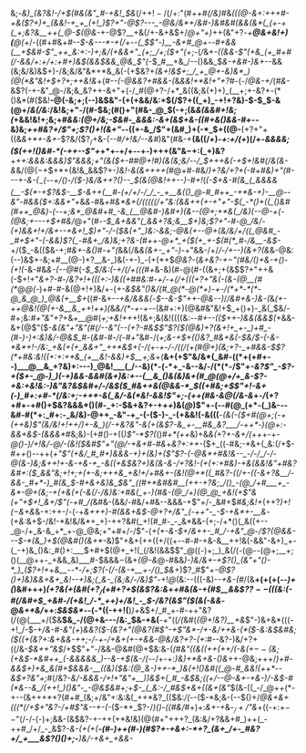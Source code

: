&;-*&)_(&?&!-/+$(#&(&"_#-+&!_$&*(/+$+!-/(/+:$"(#_++#(/&)_#&*(((@-&+:+++#_-_+_&_($?+)+_(&&!-+_+_(+!_)$?+"-@$?---_-@&/&*+/&#-)&#&#(&&(&*(_(+-+(_+;&?&__++(_@-$(@&*-+-@$?__+&(/+-&+&$+/_@+"+)_++(&"+?_-+__@&+&!+)(__@(+_/-((#+#&*+#_--$-&---*-+(/+--(_$$"-)__-&+#_@+--#+&&(__+$&#-_$"_++_&:+:-)+;&/(+&&+"_(+;_/+;($+"(*+;-(_/_&+*-((&&-$"(+&_(+_#+#(/-&&/+:+/+:+#+)&$(&&$&&_@&_$"(*-$_#__+&_/--()&&_$_&-+&#-)&+--_&&(&;&/&)&$+)-/&;&/&"&*+*&_&(-(+$&?+_(&+!&$+;_/_+_@+-&)&*_)(@(*&"&!+$+?+;++&!&_+$($_#--(*-@&*&?+#&&-(_&_&&!+*&!+"+?_#-(-/_@&-+/_(_#&-_&$?(-+-&"_@-/&;&_&?++-&+"+(-/_#(@+?-/+*_&((&;&(+)+)_(__+;+-&?+-(*()&*(#($&!__-@(-&;+;(--)&$&"-(+(+&&/&:+$(/$?+((_+)_-+!+?&)-$-$_$-&(@+/_&(/&:_/&!&;+"-/(#-$&;(#()+"(#&-_@_$(-+;(&_&(&&#+!&;(_+&&!&!+;&;+#_&&:(@+/&;-$&#-_&&&:-&+(&$+&-((#+&()&&-#+--_&)&;_++#&?+/$"+;$?()+!(&+"--_((+-&_/$"+(&#_)+(-*_$+((@-__(+?+"+((&_&+*+-&+_-$?&/($$?_/+$&-(--#_/+!&/--&#_)&"(#&-+__(&((/+)_-+:+/(+_)(/+-_&&&&;($(++!()&#-*(-++--$"+_+*+-+/+--+-)+++(&"&$-$+:(_+)&?__+*_++:&&&:&&&)$"&&&;+"(&($+_-#_#_@+!_#_)(&_(&;&/--_/_$+++&(-+$+!&#(/&(&-&*&/(@($-$+$+*+(&!&_&&$?+-_)&!-&(&++++(#_@+#-#&/_)+?&/+?+(-#+#&)+"(#-*--+-&-($_-($--+/()-/($-)&/&++?()--_$(&(@&!+*+--)-#+!_(_(-$+&-#(&_(_&&&&(__-$(*-+$?&$-__$-&++(__#-(+/+/-/_/_-_+__&(()_@-#_#++_-+*&-+)-__@--&"-#&&($+:&&+"+_&*&*-#&_+#&*&+(/(((((/+"&:(&&++(+-+"+"-$(_-*()+((_()&#(#++_@&)-(--+;&*_@&#+#_-&_(__@&#-)&#+)(&--(@+;+*&(_/&)(--@-+(-(@&;+---+$+#&/_@+"(#-*-$_&+&&"(_&&+?&;&__$+)&;$?+"-#-@_/&/-(+)&&+!+/&+--+&+!_$_)+"-/-(_$&(+"_)&:-&&;-@&(+--@+(&/&/+/((_@&#_-_#+$+"-(-&&)$?(_-#&+_/&)&;+?&-(#++-@+*_+($(+_+-$(#(*_#-/&__-&$-*+/($_-&(($&-+;_#&$+$-&()_#-_+"(_&&(/&*&(&+-_+"-)-*+"&&-/+/_/-/+--)(&+?(&_&-@&:(--)&$+-&;+#__(@-)+?__&-_)&(-+-)_-(+(*+$_@&?-_(*&+&?-$+-$"(#&/()+&-+()-(+!(*-&-#&_&-(--@_#(*-$_$_/&:(-+/(/+(((_#+*&-&)(#-@(#-((&+;+(&$$?+"++&(-$+!+"_&+?-#-/&?+!+(((+:-)&*(*(+_#_#&:_#-_+/-+(/+(((+?+"&(-(&-(@__(#(*_@_@(-_)+#-#-&(@+!+)&/+-(_+-&$&"()&/(#_@(*-@(*+)-+-/(*+*-*(*-@_&_@_)_@&(+__$+_((_#_-&+-_-+&/&&&(_-_$--&-$"++-@&--)_/_/&#+&-)&-(_&*(+-_++_@&!(@(+-&__&_+*+!_++)(_&_&/(*-+-+--_(&#+:+)(@&#&"&!+$_+()+)-_&(_$&/-#+;&:_#+"&"+?_+&_+__@_#(*+;_+&!+_+*+!(&+;&(&!((((&:_--#+--(($++-)&&(&&$(_+&&-&$+$(@$"($-*&(&"+"&"(#(/--&"(--(+?-#&$$"$?($(@&)+?(&+!+_+-_)+#_-(#-)-)+:&)&/-@&$_#-*(_&#-#-/(-_#+"&#-/(*+;&-+$+(()&?_#&+&(-$&/_$-(-&-*&*+!-/&:_+&(+(+_&&+"_++*&$+(-/_(+-+_-/-/((_/(+(#_@+)_(&;+?-_+#&&-$$?(*+#&:&!((+:+:+*&_(+__&!-&&)+$__+;&*+(__&+(+$"&/&*(_&#-((*+(+#+--)___@__&_+?&)+:---)_@&!___(_/--&)(*-(-*+_-&--&/-/(*(*-/$"+*-_&?$"_-$?_-+(_$+-_@-)_)(-+)&&-&&#(&+)&:+--(__&_()&(&)&+(#_@(@+/+_&-$?-+&:_+&!&:-)&"&?&$&#+/-/&$($_#&++&(@&&-*_$((+#&;+$$"+!-&+(-)_#+:+#-*(/&:+;-++*-&(_&/-&(*&!-&&!$"+;_-(_++(#_&-&_@(/&-&*+_-/_(+?+#+-+#()+$&?&&&*()(#-_+:-$&+&?+-+_++_)&(_@_)$"+-(--#(@_(+*-(_)&---&#-#(*+:_#+:-_&/&)-@++_-&"-+_-(-($-)-_-(+&&!(-&(((__-*(&(-($+#(@+;(-+(++&)$"_(&/&!+!+_+/_)+-_&_)(/-+&?&"-&(*_+(&$?-&_+-__#&_&?___/-++*-)(@+:-&&+&$-*(*&&&*_#&;&)-(+#()-+((_)$"-*$?(_()_#+*(++_&)+&_&(_+?+_-&+/(_+++-+*-@()-)_/+!&/-@_/-(&!($&#$"+"(@_/-+_&+*_#-#&_+_&?+:++-_($+_((-#&;-*&+(_&:(/+$-#+*+*()--++(*+"$"(+&/_#_#+)&&&-+)+(&)+($"$?-(-@&*+#&!&--_-/-/_/-/-@(&-)&;&++!+-&-+&-+_-&((+&$&?+)&(&-&_-/+?&!-(+(+:+#&)-+&(&___&!&"+#&?&#+:($_&&"&;+!+;+(+-&;+++&_+&!+/+#&+-(&!(@+*((_#&?-((/+-((-&+?&__/-&&-_#+*-)_#(&_$-#+&+_&)&__$&"_((#+*&#&#__(++-+?&;_/()_-(@_/+#___+_-&*-@+(&;-+(+&(+(-&(/-/&)&:+#&(_+-)(#&-(@_/+)(@_@_+&!(+$"&(+"+$+!_&+/$"(-+#_/(*&#&-(&&/-#&/+#&--&&&-+$"+/-_&#+$_#&;&!+_(++?_)+!($-$&+&_&-+:++-/-(-+_&+++)-#(&&+&$-@+?+/&"_(-++"-_-$-+&*+-__&_-(_+&:_&+$-/&!-*&!&/&*+_+)-++?&#(_+!(#_#-_-_&*&&-(+;-/+*()(_&((+--_@-/+_&-&_+*_+-@_@&;+"+#+/-/$"-(_+(+-&-$+/&++-_#_/-+&"_@-/$?(@&&---$-*(&_)+$(@&#()(&+*-_&)$"+&+(++((+/((+--#-#-+&-&__++!&(-&&"-&+)_+-(_-+)&_()&:_#()+:___$+#+$(@+_+!(_(/&!(&&$$"_@((-)+;_)_&(/(-(@--(@+;__+;()(__@++-_+&&_&)___#-$&&&$-$(&+_(@-&_@-#&&_)-)&/&+-+$?()_(&"+"()-*_)_($?+!+_+_&__--*-/+;$?(-(/-(&-+__+-/()_$&_+)$?_#$"+_-@$?()+)&)&&+&+_&!--+)&;(_&-_(&;&/-/&)$"-_+!_@_(&:--(((-&)--_+&-(#_/(&__+(+(+(_--)+(_)&#+++)_(+?&(+(&#($+?_/($+#+?+$(&$?&:&_+*+#_&(_&-+_(#_$__&&$?$?--((($&:_(-#(/&#+$_+&#-/(+&!_/-*_++)+/&!_-_$-/&?(&$"($_(&(-&&*-@_&+*&/_++:_$&$&*_--(-*((-++!(__)_)+_&$+/_#_+-#-++"&?(/(@(___+/($&__$&_-/(@+&---/&:_$&-+&(__-+"((_/(_&#(*(@+!&?_)__+_&*$"-)&+&*(((-+!_/-$-+_/&*-#-*&"(+_)_&&?($-(&?+"(@&?(#$"-+$"&*-/+-&/++&-(*($-*&:&$&#&;($((+(&?+:&*+*&&-++;-/-+-/+&+*(+-+&&-@&/&?+?-(+:_#--&?-)&/+?+((/&-_$&++"&$_/+$$"+"-/&&-@&#(@+$&:&-(_(#&"((&((++*(++/(-&(+$--($&;(+&$-*&#++_(-&&&&&_)--&-+$(&-/(*--_/+-+:_)&)+*&+&-()&_++-@&;+++/_)+#-&&$+)+&_&(#+$&&&-__((&)($&:(@_&-)++-*_)&(+!()&#((_@-#_&&!(++*--&$+?&"+;_#(/&?-*&/-&_&&_-/+!+"&"+__)_)&$+(_#_-&$&;((+/_--@-&+_-+_&-)_/_-&$-#(*&--&_/(++!_)()&"-_-@&$&*_#+;_+_$-_(_&:-/_#&$+&+((&+(&"_$(&-((_-/_@++(*-+--(&+++*+?(#+#_(&;+/&"+:&:&(_++*&?_(($&:_/(-_-($-*&;&-(--$()+/_@&+&+(((*(/+$+"&?-/+#$"&--+-(-_($-*+_$?-/_)()-((#&/_#+)+:_&+-+_&_-$_/+/$"&_+((-+:+$--$"(/-/-(-)+;&&-(&$&?-+-++(+*&!&)(@(#+"+++?_(&:&/+?&&+#_)++(_-++#_/+/_-_&$?-*&-(+(+(__-(#-)_+_+(#-)(#$?+-+&+:-*+?_(&+_/+-_#&?+/_+___&$?()()+;-__)&/-+&+_+&&-*